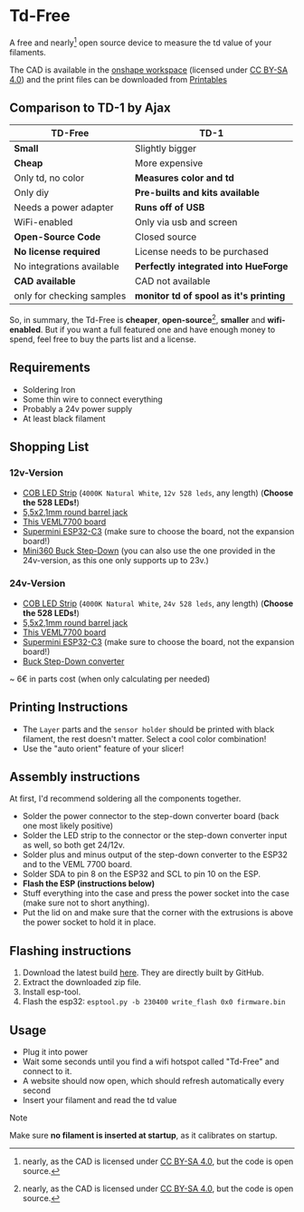 # Td-Free

A free and nearly[^1] open source device to measure the td value of your filaments.

The CAD is available in the [onshape workspace](https://cad.onshape.com/documents/e7ec65aec40b24c9a33c1902/w/dc90f86d4d08d2181a707cee/e/a86c6c8c0a4124509901ffce)
(licensed under [CC BY-SA 4.0](https://creativecommons.org/licenses/by-sa/4.0/)) and the print files can be downloaded from [Printables](https://www.printables.com/model/919380-td-free)

## Comparison to TD-1 by Ajax

| TD-Free                   | TD-1                                     |
| ------------------------- | ---------------------------------------- |
| **Small**                 | Slightly bigger                          |
| **Cheap**                 | More expensive                           |
| Only td, no color         | **Measures color and td**                |
| Only diy                  | **Pre-builts and kits available**        |
| Needs a power adapter     | **Runs off of USB**                      |
| WiFi-enabled              | Only via usb and screen                  |
| **Open-Source Code**      | Closed source                            |
| **No license required**   | License needs to be purchased            |
| No integrations available | **Perfectly integrated into HueForge**   |
| **CAD available**         | CAD not available                        |
| only for checking samples | **monitor td of spool as it's printing** |

So, in summary, the Td-Free is **cheaper**, **open-source**[^1], **smaller** and **wifi-enabled**.
But if you want a full featured one and have enough money to spend, feel free to buy the parts list and a license.

## Requirements

- Soldering Iron
- Some thin wire to connect everything
- Probably a 24v power supply
- At least black filament

## Shopping List

### 12v-Version

- [COB LED Strip](https://s.click.aliexpress.com/e/_DDqwOPl) (`4000K Natural White`, `12v 528 leds`, any length) (**Choose the 528 LEDs!**)
- [5,5x2,1mm round barrel jack](https://s.click.aliexpress.com/e/_DmneAx5)
- [This VEML7700 board](https://de.aliexpress.com/item/1005004926993351.html)
- [Supermini ESP32-C3](https://de.aliexpress.com/item/1005005877531694.html) (make sure to choose the board, not the expansion board!)
- [Mini360 Buck Step-Down](https://de.aliexpress.com/item/1005004872563696.html) (you can also use the one provided in the 24v-version,
  as this one only supports up to 23v.)

### 24v-Version

- [COB LED Strip](https://s.click.aliexpress.com/e/_DDqwOPl) (`4000K Natural White`, `24v 528 leds`, any length) (**Choose the 528 LEDs!**)
- [5,5x2,1mm round barrel jack](https://s.click.aliexpress.com/e/_DmneAx5)
- [This VEML7700 board](https://de.aliexpress.com/item/1005004926993351.html)
- [Supermini ESP32-C3](https://de.aliexpress.com/item/1005005877531694.html) (make sure to choose the board, not the expansion board!)
- [Buck Step-Down converter](https://s.click.aliexpress.com/e/_DEgvDJD)

~ 6€ in parts cost (when only calculating per needed)

## Printing Instructions

- The `Layer` parts and the `sensor holder` should be printed with black filament, the rest doesn't matter.
  Select a cool color combination!
- Use the "auto orient" feature of your slicer!

## Assembly instructions

At first, I'd recommend soldering all the components together.

- Solder the power connector to the step-down converter board (back one most likely positive)
- Solder the LED strip to the connector or the step-down converter input as well, so both get 24/12v.
- Solder plus and minus output of the step-down converter to the ESP32 and to the VEML 7700 board.
- Solder SDA to pin 8 on the ESP32 and SCL to pin 10 on the ESP.
- **Flash the ESP (instructions below)**
- Stuff everything into the case and press the power socket into the case (make sure not to short anything).
- Put the lid on and make sure that the corner with the extrusions is above the power socket to hold it in place.

## Flashing instructions

1. Download the latest build [here](https://nightly.link/mawoka-myblock/td-test/workflows/platformio_build/main/firmware-esp32c3.bin.zip).
   They are directly built by GitHub.
2. Extract the downloaded zip file.
3. Install esp-tool.
4. Flash the esp32: `esptool.py -b 230400 write_flash 0x0 firmware.bin`

## Usage

- Plug it into power
- Wait some seconds until you find a wifi hotspot called "Td-Free" and connect to it.
- A website should now open, which should refresh automatically every second
- Insert your filament and read the td value

> [!NOTE]  
> Make sure **no filament is inserted at startup**, as it calibrates on startup.

[^1]: nearly, as the CAD is licensed under [CC BY-SA 4.0](https://creativecommons.org/licenses/by-sa/4.0/), but the code is open source.
